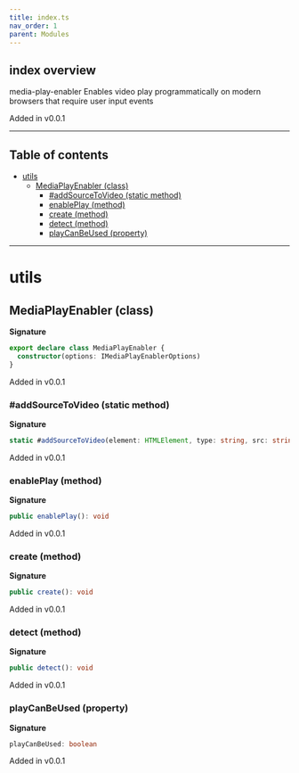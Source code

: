 ```yaml
---
title: index.ts
nav_order: 1
parent: Modules
---
```


## index overview

media-play-enabler
Enables video play programmatically on modern browsers that require user input events

Added in v0.0.1

---

<h2 class="text-delta">Table of contents</h2>

- [utils](#utils)
  - [MediaPlayEnabler (class)](#mediaplayenabler-class)
    - [#addSourceToVideo (static method)](#%23addsourcetovideo-static-method)
    - [enablePlay (method)](#enableplay-method)
    - [create (method)](#create-method)
    - [detect (method)](#detect-method)
    - [playCanBeUsed (property)](#playcanbeused-property)

---

# utils

## MediaPlayEnabler (class)

**Signature**

```ts
export declare class MediaPlayEnabler {
  constructor(options: IMediaPlayEnablerOptions)
}
```

Added in v0.0.1

### #addSourceToVideo (static method)

**Signature**

```ts
static #addSourceToVideo(element: HTMLElement, type: string, src: string): void
```

Added in v0.0.1

### enablePlay (method)

**Signature**

```ts
public enablePlay(): void
```

Added in v0.0.1

### create (method)

**Signature**

```ts
public create(): void
```

Added in v0.0.1

### detect (method)

**Signature**

```ts
public detect(): void
```

Added in v0.0.1

### playCanBeUsed (property)

**Signature**

```ts
playCanBeUsed: boolean
```

Added in v0.0.1
